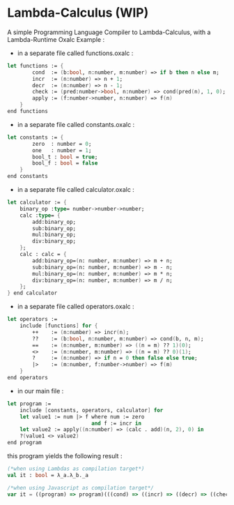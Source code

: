 # Lambda-Calculus (WIP)
A simple Programming Language Compiler to Lambda-Calculus, with a Lambda-Runtime 
Oxalc Example :

 * in a separate file called functions.oxalc :
```fs
let functions := {
        cond  := (b:bool, n:number, m:number) => if b then n else m;  
        incr  := (n:number) => n + 1;
        decr  := (n:number) => n - 1;
        check := (pred:number->bool, n:number) => cond(pred(n), 1, 0);
        apply := (f:number->number, n:number) => f(n)
    }
end functions
```
* in a separate file called constants.oxalc :
```fs
let constants := {
        zero  : number = 0;
        one   : number = 1;
        bool_t : bool = true;
        bool_f : bool = false 
    }
end constants 
```
* in a separate file called calculator.oxalc : 
```fs
let calculator := {
    binary_op :type= number->number->number; 
    calc :type= { 
        add:binary_op; 
        sub:binary_op; 
        mul:binary_op; 
        div:binary_op; 
    }; 
    calc : calc = {
        add:binary_op=(n: number, m:number) => m + n; 
        sub:binary_op=(n: number, m:number) => m - n; 
        mul:binary_op=(n: number, m:number) => m * n; 
        div:binary_op=(n: number, m:number) => m / n;
    };
} end calculator 
```
* in a separate file called operators.oxalc :
```fs
let operators := 
    include [functions] for {
        ++    := (n:number) => incr(n);
        ??    := (b:bool, n:number, m:number) => cond(b, n, m);
        ==    := (n:number, m:number) => ((n = m) ?? 1)(0);
        <>    := (n:number, m:number) => ((n = m) ?? 0)(1);
        ?     := (n:number) => if n = 0 then false else true;
        |>    := (m:number, f:number->number) => f(m)
    }
end operators
```
* in our main file :
```fs
let program := 
    include [constants, operators, calculator] for
    let value1 := num |> f where num := zero 
                           and f := incr in 
    let value2 := apply((n:number) => (calc . add)(n, 2), 0) in
    ?(value1 <> value2)
end program 
```
this program yields the following result : 
```fs
(*when using Lambdas as compilation target*) 
val it : bool = λ_a.λ_b._a
```
```js
/*when using Javascript as compilation target*/ 
var it = ((program) => program)(((cond) => ((incr) => ((decr) => ((check) => ((apply) => ((addadd) => ((qstqst) => ((eqleql) => ((grtlet) => ((qst) => ((ordlet) => ((zero) => ((one) => ((bool_t) => ((bool_f) => ((value1) => ((value2) => qst(grtlet(value1, value2)))(apply((n) => n + 2)(0)))(((num) => ((f) => ordlet(num, f))(incr))(zero)))(false))(true))(1))(0))((m) => (f) => f(m)))((n) => ((thenb, elseb) => (n == 0) ? thenb() : elseb())(() => false, () => true)))((n) => (m) => qstqst(n == m, 0)(1)))((n) => (m) => qstqst(n == m, 1)(0)))((b) => (n) => (m) => cond(b)(n)(m)))((n) => incr(n)))((f) => (n) => f(n)))((pred) => (n) => cond(pred(n))(1)(0)))((n) => n - 1))((n) => n + 1))((b) => (n) => (m) => ((thenb, elseb) => (b) ? thenb() : elseb())(() => n, () => m))) // true
```
